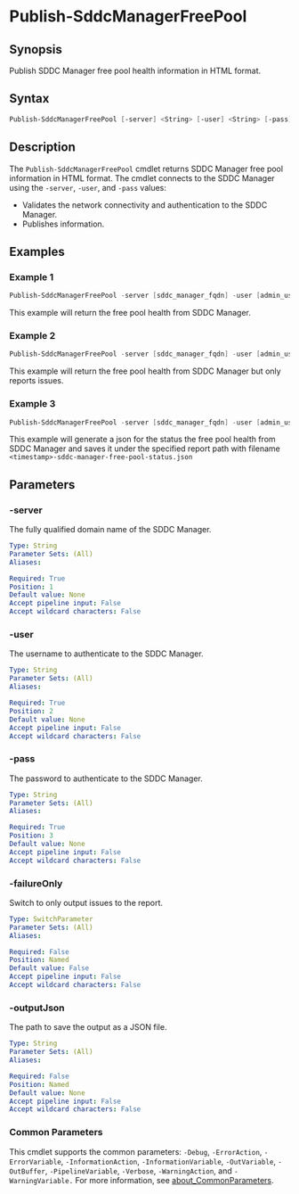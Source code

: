 # Publish-SddcManagerFreePool

## Synopsis

Publish SDDC Manager free pool health information in HTML format.

## Syntax

```powershell
Publish-SddcManagerFreePool [-server] <String> [-user] <String> [-pass] <String> [-failureOnly] [-outputJson <String>] [<CommonParameters>]
```

## Description

The `Publish-SddcManagerFreePool` cmdlet returns SDDC Manager free pool information in HTML format.
The cmdlet connects to the SDDC Manager using the `-server`, `-user`, and `-pass` values:

- Validates the network connectivity and authentication to the SDDC Manager.
- Publishes information.

## Examples

### Example 1

```powershell
Publish-SddcManagerFreePool -server [sddc_manager_fqdn] -user [admin_username] -pass [admin_password]
```

This example will return the free pool health from SDDC Manager.

### Example 2

```powershell
Publish-SddcManagerFreePool -server [sddc_manager_fqdn] -user [admin_username] -pass [admin_password] -failureOnly
```

This example will return the free pool health from SDDC Manager but only reports issues.

### Example 3

```powershell
Publish-SddcManagerFreePool -server [sddc_manager_fqdn] -user [admin_username] -pass [admin_password] -outputJson [report_path]
```

This example will generate a json for the status the free pool health from SDDC Manager and saves it under the
specified report path with filename `<timestamp>-sddc-manager-free-pool-status.json`

## Parameters

### -server

The fully qualified domain name of the SDDC Manager.

```yaml
Type: String
Parameter Sets: (All)
Aliases:

Required: True
Position: 1
Default value: None
Accept pipeline input: False
Accept wildcard characters: False
```

### -user

The username to authenticate to the SDDC Manager.

```yaml
Type: String
Parameter Sets: (All)
Aliases:

Required: True
Position: 2
Default value: None
Accept pipeline input: False
Accept wildcard characters: False
```

### -pass

The password to authenticate to the SDDC Manager.

```yaml
Type: String
Parameter Sets: (All)
Aliases:

Required: True
Position: 3
Default value: None
Accept pipeline input: False
Accept wildcard characters: False
```

### -failureOnly

Switch to only output issues to the report.

```yaml
Type: SwitchParameter
Parameter Sets: (All)
Aliases:

Required: False
Position: Named
Default value: False
Accept pipeline input: False
Accept wildcard characters: False
```

### -outputJson

The path to save the output as a JSON file.

```yaml
Type: String
Parameter Sets: (All)
Aliases:

Required: False
Position: Named
Default value: None
Accept pipeline input: False
Accept wildcard characters: False
```

### Common Parameters

This cmdlet supports the common parameters: `-Debug`, `-ErrorAction`, `-ErrorVariable`, `-InformationAction`, `-InformationVariable`, `-OutVariable`, `-OutBuffer`, `-PipelineVariable`, `-Verbose`, `-WarningAction`, and `-WarningVariable.` For more information, see [about_CommonParameters](http://go.microsoft.com/fwlink/?LinkID=113216).
